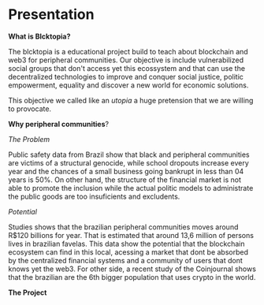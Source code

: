 # Presentation

**What is Blcktopia?**

The blcktopia is a educational project build to teach about blockchain and web3 for peripheral communities.
Our objective is include vulnerabilized social groups that don't access yet this ecossystem and that can use the decentralized technologies to improve and conquer social justice, politic empowerment, equality and discover a new world for economic solutions.

This objective we called like an _utopia_ a huge pretension that we are willing to provocate.

**Why peripheral communities**?

_The Problem_

Public safety data from Brazil show that black and peripheral communities are victims of a structural genocide, while school dropouts increase every year and the chances of a small business going bankrupt in less than 04 years is 50%.
On other hand, the structure of the financial market is not able to promote the inclusion while the actual politic models to administrate the public goods are too insuficients and excludents.

_Potential_

Studies shows that the brazilian peripheral communities moves around R$120 billions for year. That is estimated that around 13,6 million of persons lives in brazilian favelas. This data show the potential that the blockchain ecosystem can find in this local, acessing a market that dont be absorbed by the centralized financial systems and a community of users that dont knows yet the web3.
For other side, a recent study of the Coinjournal shows that the brazilian are the 6th bigger population that uses crypto in the world.

**The Project**
